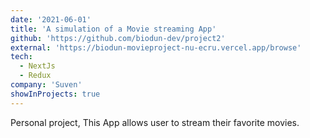 ```yaml
---
date: '2021-06-01'
title: 'A simulation of a Movie streaming App'
github: 'https://github.com/biodun-dev/project2'
external: 'https://biodun-movieproject-nu-ecru.vercel.app/browse'
tech:
  - NextJs
  - Redux
company: 'Suven'
showInProjects: true
---
```


Personal project, This App allows user to stream their favorite movies.
